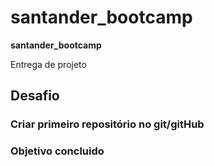 # santander_bootcamp

<p><strong>santander_bootcamp</strong></p>
<p> Entrega de projeto </p>

## Desafio

### Criar primeiro repositório no git/gitHub

### Objetivo concluido
